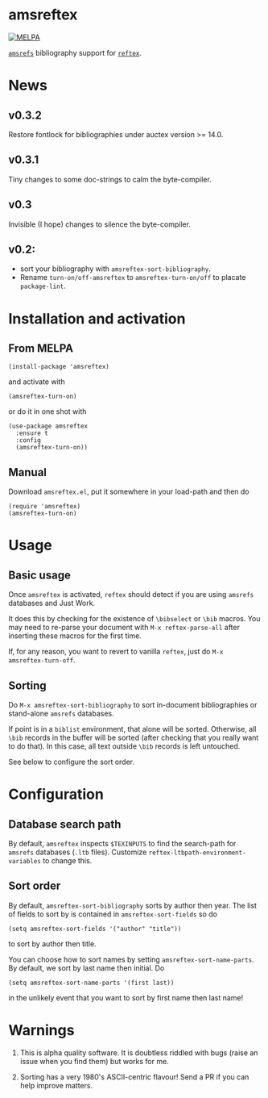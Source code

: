 # amsreftex
[![MELPA](https://melpa.org/packages/amsreftex-badge.svg)](https://melpa.org/#/amsreftex)

[`amsrefs`](http://www.ams.org/publications/authors/tex/amsrefs)
bibliography support for
[`reftex`](https://www.gnu.org/software/auctex/reftex.html).

# News

## v0.3.2

Restore fontlock for bibliographies under auctex version >= 14.0.

## v0.3.1

Tiny changes to some doc-strings to calm the byte-compiler.

## v0.3

Invisible (I hope) changes to silence the byte-compiler.

## v0.2: 

* sort your bibliography with `amsreftex-sort-bibliography`.
* Rename `turn-on/off-amsreftex` to `amsreftex-turn-on/off`
  to placate `package-lint`.

# Installation and activation

## From MELPA
```elisp
(install-package 'amsreftex)
```
and activate with
```elisp
(amsreftex-turn-on)
```
or do it in one shot with
```elisp
(use-package amsreftex
  :ensure t
  :config
  (amsreftex-turn-on))
```
## Manual
Download `amsreftex.el`, put it somewhere in your load-path
and then do
```elisp
(require 'amsreftex)
(amsreftex-turn-on)
```
# Usage

## Basic usage
Once `amsreftex` is activated, `reftex` should detect if you are using `amsrefs`
databases and Just Work.

It does this by checking for the existence of `\bibselect` or
`\bib` macros.  You may need to re-parse your document with
`M-x reftex-parse-all` after inserting these macros for the
first time.

If, for any reason, you want to revert to vanilla `reftex`,
just do `M-x amsreftex-turn-off`.

## Sorting

Do `M-x amsreftex-sort-bibliography` to sort in-document
bibliographies or stand-alone `amsrefs` databases.

If point is in a `biblist` environment, that alone will be
sorted.  Otherwise, all `\bib` records in the buffer will be
sorted (after checking that you really want to do that).  In
this case, all text outside `\bib` records is left
untouched.

See below to configure the sort order.

# Configuration

## Database search path
By default, `amsreftex` inspects `$TEXINPUTS` to find the
search-path for `amsrefs` databases (`.ltb` files).
Customize `reftex-ltbpath-environment-variables` to change
this.

## Sort order
By default, `amsreftex-sort-bibliography` sorts by author
then year.  The list of fields to sort by is contained in
`amsreftex-sort-fields` so do
```elisp
(setq amsreftex-sort-fields '("author" "title"))
```
to sort by author then title.

You can choose how to sort names by setting
`amsreftex-sort-name-parts`.  By default, we sort by last
name then initial.  Do
```elisp
(setq amsreftex-sort-name-parts '(first last))
```
in the unlikely event that you want to sort by first name
then last name!

# Warnings

1. This is alpha quality software.  It is doubtless riddled
with bugs (raise an issue when you find them) but works for
me.

2. Sorting has a very 1980's ASCII-centric flavour!  Send a
   PR if you can help improve matters.
